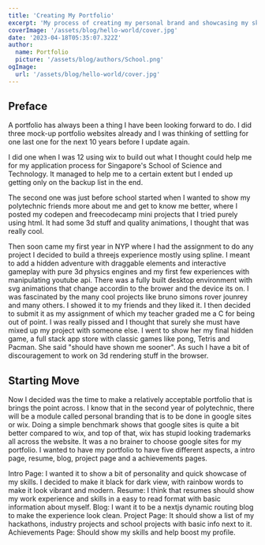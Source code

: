 ```yaml
---
title: 'Creating My Portfolio'
excerpt: 'My process of creating my personal brand and showcasing my skills for the industry.'
coverImage: '/assets/blog/hello-world/cover.jpg'
date: '2023-04-18T05:35:07.322Z'
author:
  name: Portfolio
  picture: '/assets/blog/authors/School.png'
ogImage:
  url: '/assets/blog/hello-world/cover.jpg'
---
```

## Preface
A portfolio has always been a thing I have been looking forward to do. I did three mock-up portfolio websites already and I was thinking of settling for one last one for the next 10 years before I update again.

I did one when I was 12 using wix to build out what I thought could help me for my application process for Singapore's School of Science and Technology. It managed to help me to a certain extent but I ended up getting only on the backup list in the end.

The second one was just before school started when I wanted to show my polytechnic friends more about me and get to know me better, where I posted my codepen and freecodecamp mini projects that I tried purely using html. It had some 3d stuff and quality animations, I thought that was really cool. 

Then soon came my first year in NYP where I had the assignment to do any project I decided to build a threejs experience mostly using spline. I meant to add a hidden adventure with draggable elements and interactive gameplay with pure 3d physics engines and my first few experiences with manipulating youtube api. There was a fully built desktop environment with svg animations that change accordin to the brower and the device its on. I was fascinated by the many cool projects like bruno simons rover jounrey and many others. I showed it to my friends and they liked it. I then decided to submit it as my assignment of which my teacher graded me a C for being out of point. I was really pissed and I thought that surely she must have mixed up my project with someone else. I went to show her my final hidden game, a full stack app store with classic games like pong, Tetris and Pacman. She said "should have shown me sooner". As such I have a bit of discouragement to work on 3d rendering stuff in the browser.

## Starting Move

Now I decided was the time to make a relatively acceptable portfolio that is brings the point across. I know that in the second year of polytechnic, there will be a module called personal branding that is to be done in google sites or wix. Doing a simple benchmark shows that google sites is quite a bit better compared to wix, and top of that, wix has stupid looking trademarks all across the website. It was a no brainer to choose google sites for my portfolio. I wanted to have my portfolio to have five different aspects, a intro page, resume, blog, project page and a achievements pages.

Intro Page: I wanted it to show a bit of personality and quick showcase of my skills. I decided to make it black for dark view, with rainbow words to make it look vibrant and modern.
Resume: I think that resumes should show my work experience and skills in a easy to read format with basic information about myself.
Blog: I want it to be a nextjs dynamic routing blog to make the experience look clean.
Project Page: It should show a list of my hackathons, industry projects and school projects with basic info next to it.
Achievements Page: Should show my skills and help boost my profile.


